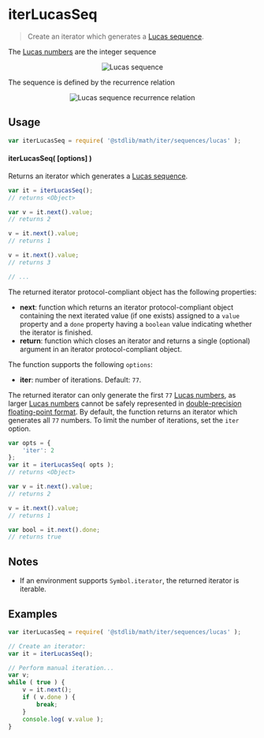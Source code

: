 <!--

@license Apache-2.0

Copyright (c) 2020 The Stdlib Authors.

Licensed under the Apache License, Version 2.0 (the "License");
you may not use this file except in compliance with the License.
You may obtain a copy of the License at

   http://www.apache.org/licenses/LICENSE-2.0

Unless required by applicable law or agreed to in writing, software
distributed under the License is distributed on an "AS IS" BASIS,
WITHOUT WARRANTIES OR CONDITIONS OF ANY KIND, either express or implied.
See the License for the specific language governing permissions and
limitations under the License.

-->

# iterLucasSeq

> Create an iterator which generates a [Lucas sequence][lucas-number].

<!-- Section to include introductory text. Make sure to keep an empty line after the intro `section` element and another before the `/section` close. -->

<section class="intro">

The [Lucas numbers][lucas-number] are the integer sequence

<!-- <equation class="equation" label="eq:lucas_sequence" align="center" raw="2, 1, 3, 4, 7, 11, 18, 29, 47, 76, 123, 199, 322, \ldots" alt="Lucas sequence"> -->

<div class="equation" align="center" data-raw-text="2, 1, 3, 4, 7, 11, 18, 29, 47, 76, 123, 199, 322, \ldots" data-equation="eq:lucas_sequence">
    <img src="https://cdn.rawgit.com/stdlib-js/stdlib/7d63684b27b701a5d7c7e19984a4c76e46a4ee79/lib/node_modules/@stdlib/math/iter/sequences/lucas/docs/img/equation_lucas_sequence.svg" alt="Lucas sequence">
    <br>
</div>

<!-- </equation> -->

The sequence is defined by the recurrence relation

<!-- <equation class="equation" label="eq:lucas_recurrence_relation" align="center" raw="L_n = \begin{cases}2 & \textrm{if}\ n = 0\\1 & \textrm{if}\ n = 1\\L_{n-1} + L_{n-2} & \textrm{if}\ n > 1\end{cases}" alt="Lucas sequence recurrence relation"> -->

<div class="equation" align="center" data-raw-text="L_n = \begin{cases}2 &amp; \textrm{if}\ n = 0\\1 &amp; \textrm{if}\ n = 1\\L_{n-1} + L_{n-2} &amp; \textrm{if}\ n &gt; 1\end{cases}" data-equation="eq:lucas_recurrence_relation">
    <img src="https://cdn.rawgit.com/stdlib-js/stdlib/7d63684b27b701a5d7c7e19984a4c76e46a4ee79/lib/node_modules/@stdlib/math/iter/sequences/lucas/docs/img/equation_lucas_recurrence_relation.svg" alt="Lucas sequence recurrence relation">
    <br>
</div>

<!-- </equation> -->

</section>

<!-- /.intro -->

<!-- Package usage documentation. -->

<section class="usage">

## Usage

```javascript
var iterLucasSeq = require( '@stdlib/math/iter/sequences/lucas' );
```

#### iterLucasSeq( \[options] )

Returns an iterator which generates a [Lucas sequence][lucas-number].

```javascript
var it = iterLucasSeq();
// returns <Object>

var v = it.next().value;
// returns 2

v = it.next().value;
// returns 1

v = it.next().value;
// returns 3

// ...
```

The returned iterator protocol-compliant object has the following properties:

-   **next**: function which returns an iterator protocol-compliant object containing the next iterated value (if one exists) assigned to a `value` property and a `done` property having a `boolean` value indicating whether the iterator is finished.
-   **return**: function which closes an iterator and returns a single (optional) argument in an iterator protocol-compliant object.

The function supports the following `options`:

-   **iter**: number of iterations. Default: `77`.

The returned iterator can only generate the first `77` [Lucas numbers][lucas-number], as larger [Lucas numbers][lucas-number] cannot be safely represented in [double-precision floating-point format][ieee754]. By default, the function returns an iterator which generates all `77` numbers. To limit the number of iterations, set the `iter` option.

```javascript
var opts = {
    'iter': 2
};
var it = iterLucasSeq( opts );
// returns <Object>

var v = it.next().value;
// returns 2

v = it.next().value;
// returns 1

var bool = it.next().done;
// returns true
```

</section>

<!-- /.usage -->

<!-- Package usage notes. Make sure to keep an empty line after the `section` element and another before the `/section` close. -->

<section class="notes">

## Notes

-   If an environment supports `Symbol.iterator`, the returned iterator is iterable.

</section>

<!-- /.notes -->

<!-- Package usage examples. -->

<section class="examples">

## Examples

<!-- eslint no-undef: "error" -->

```javascript
var iterLucasSeq = require( '@stdlib/math/iter/sequences/lucas' );

// Create an iterator:
var it = iterLucasSeq();

// Perform manual iteration...
var v;
while ( true ) {
    v = it.next();
    if ( v.done ) {
        break;
    }
    console.log( v.value );
}
```

</section>

<!-- /.examples -->

<!-- Section to include cited references. If references are included, add a horizontal rule *before* the section. Make sure to keep an empty line after the `section` element and another before the `/section` close. -->

<section class="references">

</section>

<!-- /.references -->

<!-- Section for all links. Make sure to keep an empty line after the `section` element and another before the `/section` close. -->

<section class="links">

[lucas-number]: https://en.wikipedia.org/wiki/Lucas_number

[ieee754]: https://en.wikipedia.org/wiki/IEEE_754-1985

</section>

<!-- /.links -->
